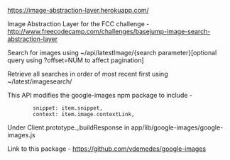 https://image-abstraction-layer.herokuapp.com/

Image Abstraction Layer for the FCC challenge - http://www.freecodecamp.com/challenges/basejump-image-search-abstraction-layer

Search for images using ~/api/latestImage/{search parameter}[optional query using ?offset=NUM to affect pagination]

Retrieve all searches in order of most recent first using ~/latest/imagesearch/

This API modifies the google-images npm package to include -

			snippet: item.snippet,
			context: item.image.contextLink,
			
Under Client.prototype._buildResponse in app/lib/google-images/google-images.js

Link to this package - https://github.com/vdemedes/google-images
